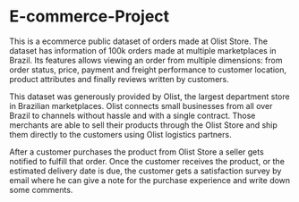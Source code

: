 # E-commerce-Project
This is a ecommerce public dataset of orders made at Olist Store.
The dataset has information of 100k orders made at multiple marketplaces in Brazil. Its features allows viewing an order from multiple dimensions: from order status, price, payment and freight performance to customer location, product attributes and finally reviews written by customers.

This dataset was generously provided by Olist, the largest department store in Brazilian marketplaces. Olist connects small businesses from all over Brazil to channels without hassle and with a single contract. Those merchants are able to sell their products through the Olist Store and ship them directly to the customers using Olist logistics partners.

After a customer purchases the product from Olist Store a seller gets notified to fulfill that order. Once the customer receives the product, or the estimated delivery date is due, the customer gets a satisfaction survey by email where he can give a note for the purchase experience and write down some comments.
